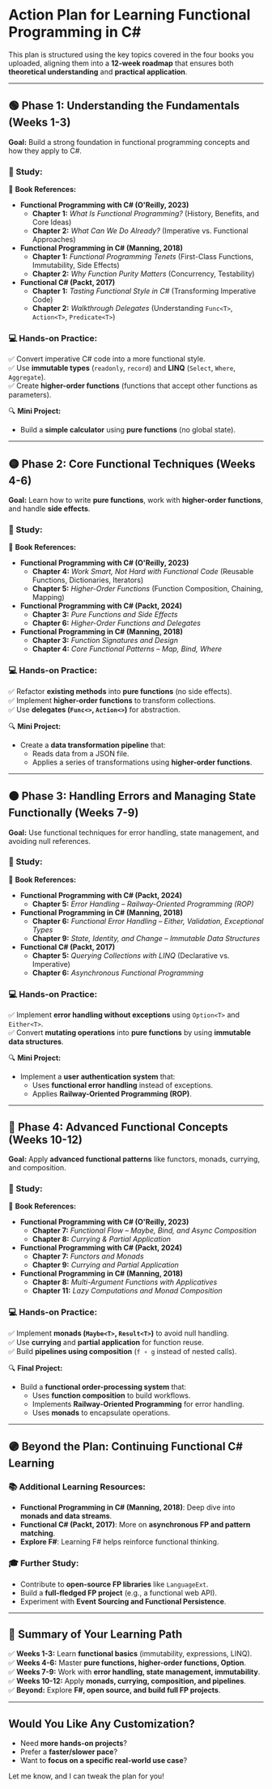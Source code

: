 # Action Plan for Learning Functional Programming in C#

This plan is structured using the key topics covered in the four books you uploaded, aligning them into a **12-week roadmap** that ensures both **theoretical understanding** and **practical application**.

---

## 🟢 Phase 1: Understanding the Fundamentals (Weeks 1-3)
**Goal:** Build a strong foundation in functional programming concepts and how they apply to C#.

### 📖 Study:
📌 **Book References:**
- **Functional Programming with C# (O'Reilly, 2023)**
  - **Chapter 1:** *What Is Functional Programming?* (History, Benefits, and Core Ideas)
  - **Chapter 2:** *What Can We Do Already?* (Imperative vs. Functional Approaches)
- **Functional Programming in C# (Manning, 2018)**
  - **Chapter 1:** *Functional Programming Tenets* (First-Class Functions, Immutability, Side Effects)
  - **Chapter 2:** *Why Function Purity Matters* (Concurrency, Testability)
- **Functional C# (Packt, 2017)**
  - **Chapter 1:** *Tasting Functional Style in C#* (Transforming Imperative Code)
  - **Chapter 2:** *Walkthrough Delegates* (Understanding `Func<T>`, `Action<T>`, `Predicate<T>`)

### 💻 Hands-on Practice:
✅ Convert imperative C# code into a more functional style.  
✅ Use **immutable types** (`readonly`, `record`) and **LINQ** (`Select`, `Where`, `Aggregate`).  
✅ Create **higher-order functions** (functions that accept other functions as parameters).  

🔍 **Mini Project:**  
- Build a **simple calculator** using **pure functions** (no global state).  

---

## 🟡 Phase 2: Core Functional Techniques (Weeks 4-6)
**Goal:** Learn how to write **pure functions**, work with **higher-order functions**, and handle **side effects**.

### 📖 Study:
📌 **Book References:**
- **Functional Programming with C# (O'Reilly, 2023)**
  - **Chapter 4:** *Work Smart, Not Hard with Functional Code* (Reusable Functions, Dictionaries, Iterators)
  - **Chapter 5:** *Higher-Order Functions* (Function Composition, Chaining, Mapping)
- **Functional Programming with C# (Packt, 2024)**
  - **Chapter 3:** *Pure Functions and Side Effects*
  - **Chapter 6:** *Higher-Order Functions and Delegates*
- **Functional Programming in C# (Manning, 2018)**
  - **Chapter 3:** *Function Signatures and Design*
  - **Chapter 4:** *Core Functional Patterns – Map, Bind, Where*

### 💻 Hands-on Practice:
✅ Refactor **existing methods** into **pure functions** (no side effects).  
✅ Implement **higher-order functions** to transform collections.  
✅ Use **delegates (`Func<>`, `Action<>`)** for abstraction.  

🔍 **Mini Project:**  
- Create a **data transformation pipeline** that:  
  - Reads data from a JSON file.  
  - Applies a series of transformations using **higher-order functions**.  

---

## 🟠 Phase 3: Handling Errors and Managing State Functionally (Weeks 7-9)
**Goal:** Use functional techniques for error handling, state management, and avoiding null references.

### 📖 Study:
📌 **Book References:**
- **Functional Programming with C# (Packt, 2024)**
  - **Chapter 5:** *Error Handling – Railway-Oriented Programming (ROP)*
- **Functional Programming in C# (Manning, 2018)**
  - **Chapter 6:** *Functional Error Handling – Either, Validation, Exceptional Types*
  - **Chapter 9:** *State, Identity, and Change – Immutable Data Structures*
- **Functional C# (Packt, 2017)**
  - **Chapter 5:** *Querying Collections with LINQ* (Declarative vs. Imperative)
  - **Chapter 6:** *Asynchronous Functional Programming*

### 💻 Hands-on Practice:
✅ Implement **error handling without exceptions** using `Option<T>` and `Either<T>`.  
✅ Convert **mutating operations** into **pure functions** by using **immutable data structures**.  

🔍 **Mini Project:**  
- Implement a **user authentication system** that:  
  - Uses **functional error handling** instead of exceptions.  
  - Applies **Railway-Oriented Programming (ROP)**.  

---

## 🔵 Phase 4: Advanced Functional Concepts (Weeks 10-12)
**Goal:** Apply **advanced functional patterns** like functors, monads, currying, and composition.

### 📖 Study:
📌 **Book References:**
- **Functional Programming with C# (O'Reilly, 2023)**
  - **Chapter 7:** *Functional Flow – Maybe, Bind, and Async Composition*
  - **Chapter 8:** *Currying & Partial Application*
- **Functional Programming with C# (Packt, 2024)**
  - **Chapter 7:** *Functors and Monads*
  - **Chapter 9:** *Currying and Partial Application*
- **Functional Programming in C# (Manning, 2018)**
  - **Chapter 8:** *Multi-Argument Functions with Applicatives*
  - **Chapter 11:** *Lazy Computations and Monad Composition*

### 💻 Hands-on Practice:
✅ Implement **monads (`Maybe<T>`, `Result<T>`)** to avoid null handling.  
✅ Use **currying** and **partial application** for function reuse.  
✅ Build **pipelines using composition** (`f ∘ g` instead of nested calls).  

🔍 **Final Project:**  
- Build a **functional order-processing system** that:  
  - Uses **function composition** to build workflows.  
  - Implements **Railway-Oriented Programming** for error handling.  
  - Uses **monads** to encapsulate operations.  

---

## 🟣 Beyond the Plan: Continuing Functional C# Learning
### 📚 Additional Learning Resources:
- **Functional Programming in C# (Manning, 2018)**: Deep dive into **monads and data streams**.  
- **Functional C# (Packt, 2017)**: More on **asynchronous FP and pattern matching**.  
- **Explore F#**: Learning F# helps reinforce functional thinking.  

### 🎓 Further Study:
- Contribute to **open-source FP libraries** like `LanguageExt`.  
- Build a **full-fledged FP project** (e.g., a functional web API).  
- Experiment with **Event Sourcing and Functional Persistence**.  

---

## 🔑 Summary of Your Learning Path
✅ **Weeks 1-3:** Learn **functional basics** (immutability, expressions, LINQ).  
✅ **Weeks 4-6:** Master **pure functions, higher-order functions, Option<T>**.  
✅ **Weeks 7-9:** Work with **error handling, state management, immutability**.  
✅ **Weeks 10-12:** Apply **monads, currying, composition, and pipelines**.  
✅ **Beyond:** Explore **F#, open source, and build full FP projects**.  

---

## Would You Like Any Customization?
- Need **more hands-on projects**?  
- Prefer a **faster/slower pace**?  
- Want to **focus on a specific real-world use case**?  

Let me know, and I can tweak the plan for you!
